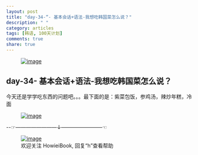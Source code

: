 ```yaml
---
layout: post
title: "day-34-“- 基本会话+语法-我想吃韩国菜怎么说？"
description: " "
category: articles
tags: [韩语, 100天计划]
comments: true
share: true
---
```



<figure >
    <a href="../../images/2014/09/16/IMG_20140915_230208.jpg"><img src="../../images/2014/09/16/IMG_20140915_230208.jpg" alt="image"></a>
<figcaption>  </figcaption>
</figure>

day-34- 基本会话+语法-我想吃韩国菜怎么说？
---
今天还是学学吃东西的问题吧。。。最下面的是：紫菜包饭，参鸡汤，辣炒年糕，冷面

<figure >
    <a href="../../images/2014/09/14/IMG_20140914_234709.jpg"><img src="../../images/2014/09/14/IMG_20140914_234709.jpg" alt="image"></a>
<figcaption>  </figcaption>
</figure>

 
--☞————————↓————————☜
<figure >
    <a href="../../images/HowieiBook2D.jpg"><img src="../../images/HowieiBook2D.jpg" alt="image"></a>
    <figcaption> 欢迎关注 HowieiBook, 回复“h”查看帮助</figcaption>
</figure>
